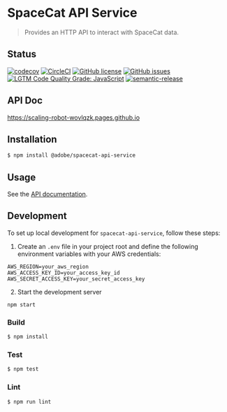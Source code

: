 # SpaceCat API Service

> Provides an HTTP API to interact with SpaceCat data.

## Status
[![codecov](https://img.shields.io/codecov/c/github/adobe-rnd/spacecat-api-service.svg)](https://codecov.io/gh/adobe-rnd/spacecat-api-service)
[![CircleCI](https://img.shields.io/circleci/project/github/adobe-rnd/spacecat-api-service.svg)](https://circleci.com/gh/adobe-rnd/spacecat-api-service)
[![GitHub license](https://img.shields.io/github/license/adobe-rnd/spacecat-api-service.svg)](https://github.com/adobe-rnd/spacecat-api-service/blob/master/LICENSE.txt)
[![GitHub issues](https://img.shields.io/github/issues/adobe-rnd/spacecat-api-service.svg)](https://github.com/adobe-rnd/spacecat-api-service/issues)
[![LGTM Code Quality Grade: JavaScript](https://img.shields.io/lgtm/grade/javascript/g/adobe-rnd/spacecat-api-service.svg?logo=lgtm&logoWidth=18)](https://lgtm.com/projects/g/adobe-rnd/spacecat-api-service)
[![semantic-release](https://img.shields.io/badge/%20%20%F0%9F%93%A6%F0%9F%9A%80-semantic--release-e10079.svg)](https://github.com/semantic-release/semantic-release)

## API Doc

https://scaling-robot-wovlqzk.pages.github.io

## Installation

```bash
$ npm install @adobe/spacecat-api-service
```

## Usage

See the [API documentation](docs/API.md).

## Development

To set up local development for `spacecat-api-service`, follow these steps:

1. Create an `.env` file in your project root and define the following environment variables with your AWS credentials:

```plaintext
AWS_REGION=your_aws_region
AWS_ACCESS_KEY_ID=your_access_key_id
AWS_SECRET_ACCESS_KEY=your_secret_access_key
```   
2. Start the development server

```
npm start
```

### Build

```bash
$ npm install
```

### Test

```bash
$ npm test
```

### Lint

```bash
$ npm run lint
```
